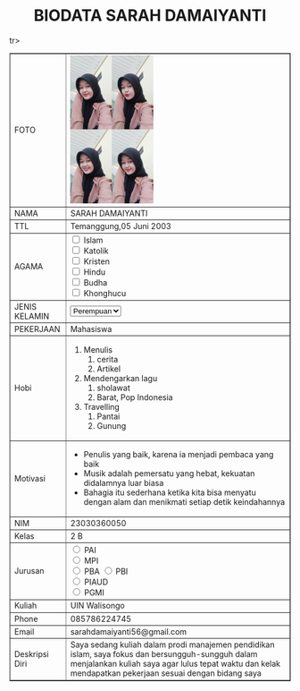 <!DOCTYPE html>
<html>
<head>
<title>BIODATA SARAH DAMAIYANTI</title>
</head>
<body>
<h1 align="center">BIODATA SARAH DAMAIYANTI</h1>
<table width="745" border="1" cellspacing="0" cellpadding="5" align="center">
<td>FOTO</td>
<td> <img src="foto sarah.jpg"200px" height="265px"></td>

</tr>
<tr>
<td>NAMA</td>
<td>SARAH DAMAIYANTI</td>
</tr>
<tr>
<td>TTL</td>
<td>Temanggung,05 Juni 2003</td>
</tr>
<tr>
  <td>AGAMA</td>
  <td><input type="checkbox" id="vehicle1" name="vehicle1" value="Agama 1">
    <label for="vehicle1"> Islam</label><br>
    <input type="checkbox" id="vehicle2" name="vehicle2" value="Agama 2">
    <label for="vehicle1"> Katolik</label><br>
    <input type="checkbox" id="vehicle2" name="vehicle2" value="Agama 3">
    <label for="vehicle2"> Kristen</label><br>
    <input type="checkbox" id="vehicle3" name="vehicle3" value="Agama 4">
    <label for="vehicle3"> Hindu</label><br>
    <input type="checkbox" id="vehicle1" name="vehicle1" value="Agama 5">
    <label for="vehicle1"> Budha</label><br>
    <input type="checkbox" id="vehicle2" name="vehicle2" value="Agama 6">
    <label for="vehicle2"> Khonghucu</label><br>
      </select>
      </form></td>
  </tr>
<tr>
<td>JENIS KELAMIN</td>
<td><form action="proses.php" method="get">
    <select name='jenis kelamin'>
      <option value='Perempuan'>Perempuan</option>
      <option value='Laki-Laki'>Laki-Laki</option>
    </select></form></td>
</tr>
<tr>
<td>PEKERJAAN</td>
<td>Mahasiswa</td>
</tr>
<tr>
  <td>Hobi</td>
  <td>
    <ol>
      <li>Menulis
      <ol>
          <li>cerita</li>
          <li>Artikel</li>
          </ol>
      <li>Mendengarkan lagu
      <ol>
          <li>sholawat</li>
          <li>Barat, Pop Indonesia</li>
          </ol>
      <li>Travelling
      <ol>
          <li>Pantai</li>
          <li>Gunung</li>
          </ol>
    </ol>
  </select>
  <tr>
<td>Motivasi</td>
<td><ul>
    <li>Penulis yang baik, karena ia menjadi pembaca yang baik </li>
    <li>Musik adalah pemersatu yang hebat, kekuatan didalamnya luar biasa </li>
    <li>Bahagia itu sederhana ketika kita bisa menyatu dengan alam dan menikmati setiap detik keindahannya </li>
</ul></td>
</tr>
<tr>
<td>NIM</td>
<td>23030360050</td>
</tr>
<tr>
<td>Kelas</td>
<td>2 B</td>
</tr>
tr>
<td>Jurusan</td>
<td> <input type="radio" id="PAI" name="fav_language" value="PAI">
  <label for="PAI">PAI</label><br>
  <input type="radio" id="MPI" name="fav_language" value="MPI">
  <label for="MPI">MPI</label><br>
  <input type="radio" id="PBA" name="fav_language" value="PBA">
  <label for="PBA">PBA</label>
  <input type="radio" id="PBI" name="fav_language" value="PBI">
  <label for="PBI">PBI</label><br>
  <input type="radio" id="PIAUD" name="fav_language" value="PIAUD">
  <label for="PIAUD">PIAUD</label><br>
  <input type="radio" id="PGMI" name="fav_language" value="PGMI">
  <label for="PGMI">PGMI</label></td>
</tr>
<tr>
<td>Kuliah</td>
<td>UIN Walisongo</td>
</tr>
<tr>
<td>Phone</td>
<td>085786224745</td>
</tr>
<tr>
<td>Email</td>
<td>sarahdamaiyanti56@gmail.com</td>
</tr>
<tr>
<td>Deskripsi Diri</td>
<td>Saya sedang kuliah dalam prodi manajemen pendidikan islam, saya fokus dan bersungguh-sungguh dalam menjalankan kuliah saya agar lulus tepat waktu dan kelak mendapatkan pekerjaan sesuai dengan bidang saya  </td>
</tr>
</table>
</body>
</html>
